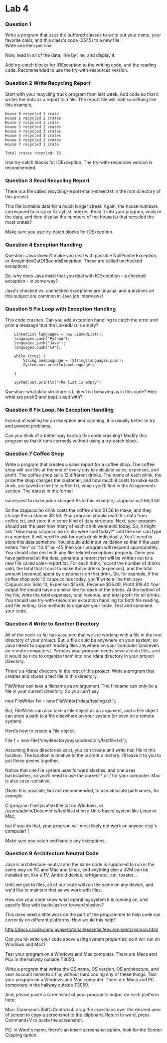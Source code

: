 # Lab 4

### Question 1 

Write a program that uses the buffered classes to write out your name, your favorite color, and this class's code (2545) to a new file.   
Write one item per line.

Now, read in all of the data, line by line, and display it.

Add try-catch blocks for IOException to the writing code, and the reading code. Recommended to use the try-with-resources version.

### Question 2 Write Recycling Report
    
Start with your recycling truck program from last week. Add code so that it writes the data as a report to a file. The report file will look something like this example,

```
House 0 recycled 1 crate
House 1 recycled 2 crates
House 2 recycled 1 crate
House 3 recycled 2 crates
House 4 recycled 3 crates
House 5 recycled 3 crates
House 6 recycled 2 crates
House 7 recycled 1 crate

Total crates recycled: 15

```

Use try-catch blocks for IOException. The try-with-resources version is recommended.


### Question 3 Read Recycling Report


There is a file called recycling-report-main-street.txt in the root 
 directory of this project. 
 
 This file contains data for a much longer street. Again, the house numbers correspond to array or ArrayList indexes.
 Read it into your program, analyze the data, and then display the numbers of the house(s) that recycled the most crates?
 
 Make sure you use try-catch blocks for IOException.
 

### Question 4 Exception Handling

Question: Java doesn't make you deal with possible NullPointerException, or ArrayIndexOutOfBoundsException. 
These are called unchecked exceptions. 

So, why does Java insist that you deal with IOException – a checked exception - in some way?   

Java's checked vs. unchecked exceptions are unusual and questions on this subject are common in Java job interviews!


### Question 5 Fix Loop with Exception Handling

This code crashes. Can you add exception handling to catch the error and print a message that the 
LinkedList is empty?

        LinkedList languages = new LinkedList();
        languages.push("Python");
        languages.push("Java");
        languages.push("C#");

        while (true) {
            String oneLanguage = (String)languages.pop();
            System.out.println(oneLanguage);

        }

        System.out.println("The list is empty")

Question: what data structure is LinkedList behaving as in this code? Hint: what are push() 
and pop() used with?

  
### Question 6 Fix Loop, No Exception Handling


Instead of waiting for an exception and catching, it is usually better to try and prevent problems.

Can you think of a better way to stop this code crashing? Modify this program so that it runs 
correctly without using a try-catch block.

### Question 7 Coffee Shop

Write a program that creates a sales report for a coffee shop. The coffee shop will use this at the end of every day to calculate sales, expenses, and profit.
The coffee shop sells 12 different drinks. The name of each drink, the price the shop charges the customer, and how much it costs to make each drink, are saved in the file coffee.txt, which you'll find in the Assignments section. The data is in the format

name;cost to make;price charged
As in this example,
cappuccino;1.56;3.50

So the cappuccino drink costs the coffee shop $1.56 to make, and they charge the customer $3.50.
Your program should read this data from coffee.txt, and store it in some kind of data structure.
Next, your program should ask the user how many of each drink were sold today. So, it might ask "How many cappuccino drinks were sold today?" and the user can type in a number. It will need to ask for each drink individually. You'll need to store this data somehow.
You should add input validation so that if the user enters "ten" or "10.4" or -45 then your program will respond appropriately.  You should also deal with any file-related exceptions properly.
Once you have gathered all the data, generate a report that will be written out to a new file called sales-report.txt. For each drink, record the number of drinks sold, the total that it cost to make those drinks (expenses), and the total amount (revenue) spent by customers on that drink. So, for example, if the coffee shop sold 10 cappuccinos today, you'll write a line that says
Cappuccino: Sold 10, Expenses $15.60, Revenue $35.00, Profit $19.40
Your output file should have a similar line for each of the drinks.
At the bottom of the file, write the total expenses, total revenue, and total profit for all drinks.
You should use try-with-resources exception handling for both file reading, and file writing.
Use methods to organize your code.
Test and comment your code.

### Question 8 Write to Another Directory

All of the code so far has assumed that we are working with a file in the root directory of your project.  But, a file could be anywhere on your system, so Java needs to support reading files anywhere on your computer (and even on remote computers).  Perhaps your program needs several data files, and it would be nice to organize them into one /data directory in your project directory.

There's a /data/ directory in the root of this project. Write a program that creates and stores a test file in this directory.

FileWriter can take a filename as an argument. The filename can only be a file in your current directory. So you can’t say

new FileWriter fw = new FileWriter(“/data/testing.txt”);

But, FileWriter can also take a File object as an argument, and a File object can store a path to a file elsewhere on your system (or even on a remote system).

Here’s how to create a File object;

File f = new File(“/mydirectory/mysubdirectory/textfile.txt”);

Assuming these directories exist, you can create and write that file in this location.  The location is relative to the current directory.  I’ll leave it to you to put these pieces together.

Notice that one file system uses forward slashes, and one uses backslashes, so you'll need to use the correct \ or / for your computer.  Mac is also case-sensitive.


[Note: It is possible, but not recommended, to use absolute pathnames, for example

C:\program files\java\textfile.txt on Windows, or
/users/admin/Documents/textfile.txt on a Unix-based system like Linux or Mac,

but if you do that, your program will most likely not work on anyone else's computer! ]


Make sure you catch and handle any exceptions.


### Question 9 Architecture Neutral Code

Java is architecture-neutral and the same code is supposed to run in the same way on PC and Mac and Linux, and anything else a JVM can be installed on, like a TV, Android device, refrigerator, car, toaster...

Until we got to files, all of our code will run the same on any device, and we'd like to maintain that as we work with files.

How can your code know what operating system it is running on, and specify files with backslash or forward slashes?

This does need a little work on the part of the programmer to help code run correctly on different platforms.  How would this help?

http://docs.oracle.com/javase/tutorial/essential/environment/sysprop.html

Can you re-write your code above using system properties, so it will run on Windows and Mac?

Test your program on a Windows and Mac computer. There are Macs and PCs in the hallway outside T3050.


Write a program that writes the OS name, OS version, OS architecture, and user account name to a file, without hard coding any of these things.  Test your program on a Windows and Mac computer. There are Macs and PC computers in the hallway outside T3050.



And, please paste a screenshot of your program's output on each platform here:

Mac: Command+Shift+Control+4, drag the crosshairs over the desired area of screen to copy a screenshot to the clipboard. Return to word, press Command+V to paste the screenshot.

PC: in Word's menu, there's an Insert screenshot option, look for the Screen Clipping option.
